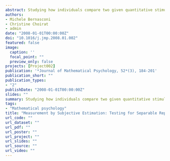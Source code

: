 ```yaml
---
abstract: Studying how individuals compare two given quantitative stimuli, say $d_1$ and $d_2$, is a fundamental problem. One very common way to address it is through ratio estimation, that is to ask individuals not to give values to $d_1$ and $d_2$, but rather to give their estimates of the ratio $p = d_1 / d_2$. Several psychophysical theories (the best known being Stevens' power-law) claim that this ratio cannot be known directly and that there are cognitive distortions on the apprehension of the different quantities. These theories result in the so-called separable representations [Luce, R. D. (2002). A psychophysical theory of intensity proportions, joint presentations, and matches. *Psychological Review*, 109, 520-532; Narens, L. (1996). A theory of ratio magnitude estimation. *Journal of Mathematical Psychology*, 40, 109-788], which include Stevens' model as a special case. In this paper we propose a general statistical framework that allows for testing in a rigorous way whether the separable representation theory is grounded or not. We conclude in favor of it, but reject Stevens' model. As a byproduct, we provide estimates of the psychophysical functions of interest.
authors:
- Michele Bernasconi
- Christine Choirat
- admin
date: "2008-01-01T00:00:00Z"
doi: "10.1016/j.jmp.2008.01.002"
featured: false
image:
  caption: ''
  focal_point: ""
  preview_only: false
projects: [Project002]
publication: '*Journal of Mathematical Psychology, 52*(3), 184-201'
publication_short: ""
publication_types:
- "2"
publishDate: "2008-01-01T00:00:00Z"
slides: ""
summary: Studying how individuals compare two given quantitative stimuli, say $d_1$ and $d_2$, is a fundamental problem. One very common way to address it is through ratio estimation, that is to ask individuals not to give values to $d_1$ and $d_2$, but rather to give their estimates of the ratio $p = d_1 / d_2$. Several psychophysical theories (the best known being Stevens' power-law) claim that this ratio cannot be known directly and that there are cognitive distortions on the apprehension of the different quantities. These theories result in the so-called separable representations [Luce, R. D. (2002). A psychophysical theory of intensity proportions, joint presentations, and matches. *Psychological Review*, 109, 520-532; Narens, L. (1996). A theory of ratio magnitude estimation. *Journal of Mathematical Psychology*, 40, 109-788], which include Stevens' model as a special case. In this paper we propose a general statistical framework that allows for testing in a rigorous way whether the separable representation theory is grounded or not. We conclude in favor of it, but reject Stevens' model. As a byproduct, we provide estimates of the psychophysical functions of interest.
tags:
- "Mathematical psychology"
title: "Measurement by Subjective Estimation: Testing for Separable Representations"
url_code: ""
url_dataset: ""
url_pdf: ""
url_poster: ""
url_project: ""
url_slides: ""
url_source: ""
url_video: ""
---
```


<script type="text/javascript" src="//cdn.plu.mx/widget-details.js"></script>
<a href="https://plu.mx/plum/a/?doi=10.1016/j.jmp.2008.01.00" class="plumx-details"></a>
